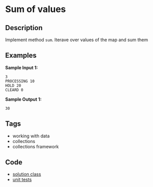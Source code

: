 # Sum of values

## Description
Implement method `sum`. Iterave over values of the map and sum them

## Examples
**Sample Input 1:**
```console
3
PROCESSING 10
HOLD 20
CLEARD 0
```

**Sample Output 1:**
```console
30
```

## Tags
- working with data
- collections
- collections framework

## Code
- [solution class](./src/main/java/Solution.java)
- [unit tests](./src/test/java/SomeParamTest.java)